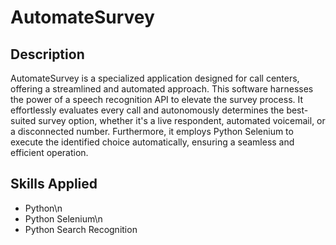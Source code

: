 # AutomateSurvey

## Description
AutomateSurvey is a specialized application designed for call centers, offering a streamlined and automated approach. This software harnesses the power of a speech recognition API to elevate the survey process. It effortlessly evaluates every call and autonomously determines the best-suited survey option, whether it's a live respondent, automated voicemail, or a disconnected number. Furthermore, it employs Python Selenium to execute the identified choice automatically, ensuring a seamless and efficient operation.

## Skills Applied
- Python\n
- Python Selenium\n
- Python Search Recognition
